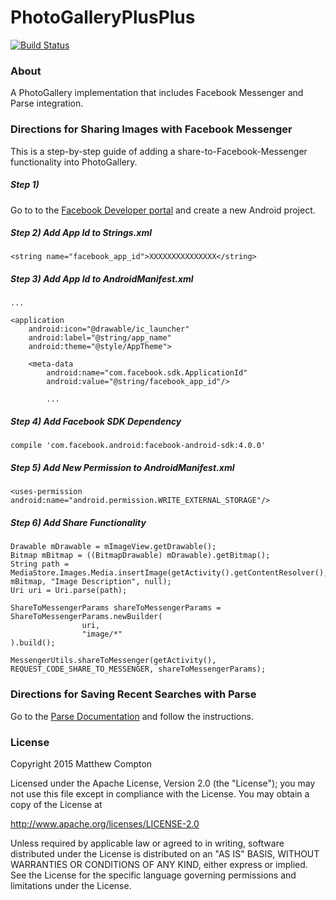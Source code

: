 # PhotoGalleryPlusPlus
[![Build Status](https://travis-ci.org/matthew-compton/PhotoGalleryPlusPlus.svg?branch=master)](https://travis-ci.org/matthew-compton/PhotoGalleryPlusPlus)

### About
A PhotoGallery implementation that includes Facebook Messenger and Parse integration.

### Directions for Sharing Images with Facebook Messenger
This is a step-by-step guide of adding a share-to-Facebook-Messenger functionality into PhotoGallery.

##### Step 1)
Go to to the [Facebook Developer portal](https://developers.facebook.com/quickstarts/?platform=android) and create a new Android project.

##### Step 2) Add App Id to Strings.xml
`<string name="facebook_app_id">XXXXXXXXXXXXXXX</string>`

##### Step 3) Add App Id to AndroidManifest.xml
```
...

<application
    android:icon="@drawable/ic_launcher"
    android:label="@string/app_name"
    android:theme="@style/AppTheme">

    <meta-data
        android:name="com.facebook.sdk.ApplicationId"
        android:value="@string/facebook_app_id"/>

        ...
```

##### Step 4) Add Facebook SDK Dependency
`compile 'com.facebook.android:facebook-android-sdk:4.0.0'`

##### Step 5) Add New Permission to AndroidManifest.xml
`<uses-permission android:name="android.permission.WRITE_EXTERNAL_STORAGE"/>`

##### Step 6) Add Share Functionality
```
Drawable mDrawable = mImageView.getDrawable();
Bitmap mBitmap = ((BitmapDrawable) mDrawable).getBitmap();
String path = MediaStore.Images.Media.insertImage(getActivity().getContentResolver(), mBitmap, "Image Description", null);
Uri uri = Uri.parse(path);

ShareToMessengerParams shareToMessengerParams = ShareToMessengerParams.newBuilder(
                uri,
                "image/*"
).build();

MessengerUtils.shareToMessenger(getActivity(), REQUEST_CODE_SHARE_TO_MESSENGER, shareToMessengerParams);
```

### Directions for Saving Recent Searches with Parse
Go to the [Parse Documentation](https://www.parse.com/tutorials/using-the-local-datastore) and follow the instructions.

### License
Copyright 2015 Matthew Compton

Licensed under the Apache License, Version 2.0 (the "License");
you may not use this file except in compliance with the License.
You may obtain a copy of the License at

   http://www.apache.org/licenses/LICENSE-2.0

Unless required by applicable law or agreed to in writing, software
distributed under the License is distributed on an "AS IS" BASIS,
WITHOUT WARRANTIES OR CONDITIONS OF ANY KIND, either express or implied.
See the License for the specific language governing permissions and
limitations under the License.